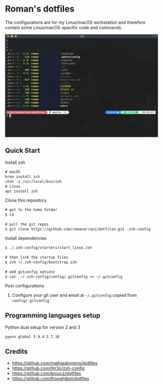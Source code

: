 # Roman's dotfiles

The configurations are for my Linux/macOS workstation and therefore contain some Linux/macOS-specific code and commands.

![](./assets/prompt.png)

## Quick Start

Install zsh

```
# macOS
brew install zsh
chsh -s /usr/local/bin/zsh
# Linux
apt install zsh
```

Clone this repository

```
# get to the home folder
$ cd

# pull the git repos
$ git clone https://github.com/romanarranz/dotfiles.git .zsh-config
```

Install dependencies

```
$ ./.zsh-config/starters/start_linux.zsh

# then link the startup files
$ zsh ~/.zsh-config/bootstrap.zsh

# add gitconfig options
$ cat  ~/.zsh-config/config/.gitconfig >> ~/.gitconfig
```

Post configurations

1. Configure your git user and email at `~/.gitconfig` copied from `config/.gitconfig`

## Programming languages setup

Python dual setup for version 2 and 3

```
pyenv global 3.9.4 2.7.18
```

## Credits

- https://github.com/mathiasbynens/dotfiles
- https://github.com/htr3n/zsh-config
- https://github.com/broucz/dotfiles
- https://github.com/thoughtbot/dotfiles
